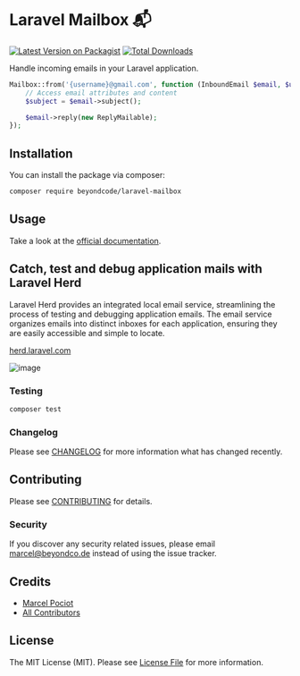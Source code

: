 # Laravel Mailbox 📬

[![Latest Version on Packagist](https://img.shields.io/packagist/v/beyondcode/laravel-mailbox.svg?style=flat-square)](https://packagist.org/packages/beyondcode/laravel-mailbox)
[![Total Downloads](https://img.shields.io/packagist/dt/beyondcode/laravel-mailbox.svg?style=flat-square)](https://packagist.org/packages/beyondcode/laravel-mailbox)

Handle incoming emails in your Laravel application.

``` php
Mailbox::from('{username}@gmail.com', function (InboundEmail $email, $username) {
    // Access email attributes and content
    $subject = $email->subject();

    $email->reply(new ReplyMailable);
});
```


## Installation

You can install the package via composer:

```bash
composer require beyondcode/laravel-mailbox
```

## Usage

Take a look at the [official documentation](https://docs.beyondco.de/laravel-mailbox).

## Catch, test and debug application mails with Laravel Herd

Laravel Herd provides an integrated local email service, streamlining the process of testing and debugging application emails.
The email service organizes emails into distinct inboxes for each application, ensuring they are easily accessible and simple to locate.

[herd.laravel.com](https://herd.laravel.com)

![image](https://github.com/user-attachments/assets/6417907c-119d-43ac-9cf6-5638bafae24f)


### Testing

``` bash
composer test
```

### Changelog

Please see [CHANGELOG](CHANGELOG.md) for more information what has changed recently.

## Contributing

Please see [CONTRIBUTING](CONTRIBUTING.md) for details.

### Security

If you discover any security related issues, please email marcel@beyondco.de instead of using the issue tracker.

## Credits

- [Marcel Pociot](https://github.com/mpociot)
- [All Contributors](../../contributors)

## License

The MIT License (MIT). Please see [License File](LICENSE.md) for more information.
